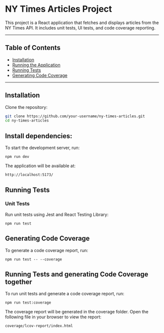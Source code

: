 # NY Times Articles Project

This project is a React application that fetches and displays articles from the NY Times API. It includes unit tests, UI tests, and code coverage reporting.

---

## Table of Contents

- [Installation](#installation)
- [Running the Application](#running-the-application)
- [Running Tests](#running-tests)
- [Generating Code Coverage](#generating-code-coverage)

---

## Installation

Clone the repository:

```bash
git clone https://github.com/your-username/ny-times-articles.git
cd ny-times-articles
```

## Install dependencies:

To start the development server, run:

```
npm run dev
```

The application will be available at:

```
http://localhost:5173/
```

## Running Tests

### Unit Tests

Run unit tests using Jest and React Testing Library:

```
npm run test
```

## Generating Code Coverage

To generate a code coverage report, run:

```
npm run test -- --coverage
```

## Running Tests and generating Code Coverage together

To run unit tests and generate a code coverage report, run:

```
npm run test:coverage
```

The coverage report will be generated in the coverage folder. Open the following file in your browser to view the report:

```
coverage/lcov-report/index.html

```
